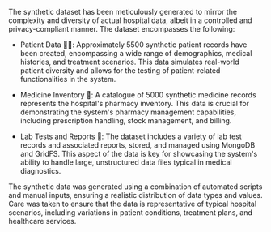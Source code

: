 The synthetic dataset has been meticulously generated to mirror the complexity and diversity of actual hospital data, albeit in a controlled and privacy-compliant manner. The dataset encompasses the following:

- Patient Data 🙍‍♂️: Approximately 5500 synthetic patient records have been created, encompassing a wide range of demographics, medical histories, and treatment scenarios. This data simulates real-world patient diversity and allows for the testing of patient-related functionalities in the system.

- Medicine Inventory 💊: A catalogue of 5000 synthetic medicine records represents the hospital's pharmacy inventory. This data is crucial for demonstrating the system's pharmacy management capabilities, including prescription handling, stock management, and billing.

- Lab Tests and Reports 📄: The dataset includes a variety of lab test records and associated reports, stored, and managed using MongoDB and GridFS. This aspect of the data is key for showcasing the system's ability to handle large, unstructured data files typical in medical diagnostics.

The synthetic data was generated using a combination of automated scripts and manual inputs, ensuring a realistic distribution of data types and values. Care was taken to ensure that the data is representative of typical hospital scenarios, including variations in patient conditions, treatment plans, and healthcare services.
